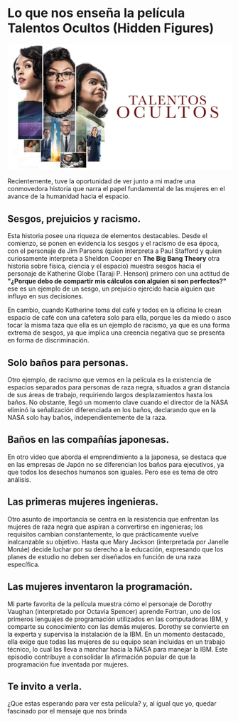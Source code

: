 
# Lo que nos enseña la película Talentos Ocultos (Hidden Figures)

![TalentosOcultos.jpg](TalentosOcultos.jpg "Talentos ocultos")

Recientemente, tuve la oportunidad de ver junto a mi madre una conmovedora historia que narra el papel fundamental de las mujeres en el avance de la humanidad hacia el espacio.

## Sesgos, prejuicios y racismo. 

Esta historia posee una riqueza de elementos destacables. Desde el comienzo, se ponen en evidencia los sesgos y el racismo de esa época, con el personaje de Jim Parsons (quien interpreta a Paul Stafford y quien curiosamente interpreta a Sheldon Cooper en **The Big Bang Theory** otra historia sobre física, ciencia y el espacio) muestra sesgos hacia el personaje de Katherine Globe (Taraji P. Henson) primero con una actitud de **"¿Porque debo de compartir mis cálculos con alguien si son perfectos?"** ese es un ejemplo de un sesgo, un prejuicio ejercido hacia alguien que influyo en sus decisiones. 

En cambio, cuando Katherine toma del café y todos en la oficina le crean espacio de café con una cafetera solo para ella, porque les da miedo o asco tocar la misma taza que ella es un ejemplo de racismo, ya que es una forma extrema de sesgos, ya que implica una creencia negativa que se presenta en forma de discriminación. 


## Solo baños para personas. 


Otro ejemplo, de racismo que vemos en la película es la existencia de espacios separados para personas de raza negra, situados a gran distancia de sus áreas de trabajo, requiriendo largos desplazamientos hasta los baños. No obstante, llegó un momento clave cuando el director de la NASA eliminó la señalización diferenciada en los baños, declarando que en la NASA solo hay baños, independientemente de la raza.

## Baños en las compañías japonesas. 

En otro video que aborda el emprendimiento a la japonesa, se destaca que en las empresas de Japón no se diferencian los baños para ejecutivos, ya que todos los desechos humanos son iguales. Pero ese es tema de otro análisis. 

## Las primeras mujeres ingenieras. 

Otro asunto de importancia se centra en la resistencia que enfrentan las mujeres de raza negra que aspiran a convertirse en ingenieras; los requisitos cambian constantemente, lo que prácticamente vuelve inalcanzable su objetivo. 
Hasta que Mary Jackson (interpretada por Janelle Monáe) decide luchar por su derecho a la educación, expresando que los planes de estudio no deben ser diseñados en función de una raza específica.


## Las mujeres inventaron la programación. 

Mi parte favorita de la película muestra cómo el personaje de Dorothy Vaughan (interpretado por Octavia Spencer) aprende Fortran, uno de los primeros lenguajes de programación utilizados en las computadoras IBM, y comparte su conocimiento con las demás mujeres. Dorothy se convierte en la experta y supervisa la instalación de la IBM. En un momento destacado, ella exige que todas las mujeres de su equipo sean incluidas en un trabajo técnico, lo cual las lleva a marchar hacia la NASA para manejar la IBM. Este episodio contribuye a consolidar la afirmación popular de que la programación fue inventada por mujeres.


## Te invito a verla.

¿Que estas esperando para ver esta película? y, al igual que yo, quedar fascinado por el mensaje que nos brinda


